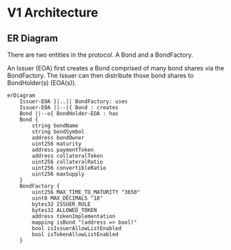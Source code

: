 # V1 Architecture

## ER Diagram
There are two entities in the protocol. A Bond and a BondFactory.  

An Issuer (EOA) first creates a Bond comprised of many bond shares via the BondFactory. The Issuer can then distribute those bond shares to BondHolder(s) (EOA(s)).  

```mermaid
erDiagram
    Issuer-EOA }|..|| BondFactory: uses
    Issuer-EOA ||--|{ Bond : creates
    Bond ||--o{ BondHolder-EOA : has
    Bond {
        string bondName
        string bondSymbol
        address bondOwner
        uint256 maturity
        address paymentToken
        address collateralToken
        uint256 collateralRatio
        uint256 convertibleRatio
        uint256 maxSupply
    }
    BondFactory {
        uint256 MAX_TIME_TO_MATURITY "3650"
        uint8 MAX_DECIMALS "18"
        bytes32 ISSUER_ROLE
        bytes32 ALLOWED_TOKEN
        address tokenImplementation
        mapping isBond "(address => bool)"
        bool isIssuerAllowListEnabled
        bool isTokenAllowListEnabled
    }
```
